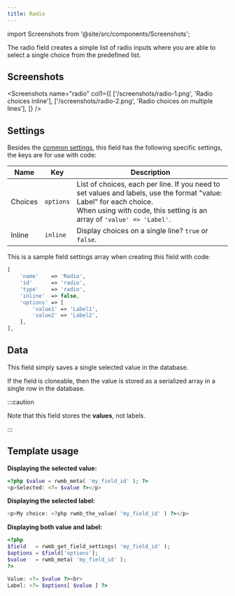 ```yaml
---
title: Radio
---
```


import Screenshots from '@site/src/components/Screenshots';

The radio field creates a simple list of radio inputs where you are able to select a single choice from the predefined list.

## Screenshots

<Screenshots name="radio" col1={[
    ['/screenshots/radio-1.png', 'Radio choices inline'],
    ['/screenshots/radio-2.png', 'Radio choices on multiple lines'],
]} />

## Settings

Besides the [common settings](/field-settings/), this field has the following specific settings, the keys are for use with code:

Name | Key | Description
--- | --- | ---
Choices | `options` | List of choices, each per line. If you need to set values and labels, use the format "value: Label" for each choice.<br />When using with code, this setting is an array of `'value' => 'Label'`.
Inline | `inline` | Display choices on a single line? `true` or `false`.

This is a sample field settings array when creating this field with code:

```php
[
    'name'    => 'Radio',
    'id'      => 'radio',
    'type'    => 'radio',
    'inline'  => false,
    'options' => [
        'value1' => 'Label1',
        'value2' => 'Label2',
    ],
],
```

## Data

This field simply saves a single selected value in the database.

If the field is cloneable, then the value is stored as a serialized array in a single row in the database.

:::caution

Note that this field stores the **values**, not labels.

:::

## Template usage

**Displaying the selected value:**

```php
<?php $value = rwmb_meta( 'my_field_id' ); ?>
<p>Selected: <?= $value ?></p>
```

**Displaying the selected label:**

```php
<p>My choice: <?php rwmb_the_value( 'my_field_id' ) ?></p>
```

**Displaying both value and label:**

```php
<?php
$field   = rwmb_get_field_settings( 'my_field_id' );
$options = $field['options'];
$value   = rwmb_meta( 'my_field_id' );
?>

Value: <?= $value ?><br>
Label: <?= $options[ $value ] ?>
```